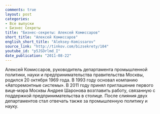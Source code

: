 ```yaml
---
comments: true
layout: post
categories:
- Все выпуски
- Бизнес Секреты
title: "Бизнес-секреты: Алексей Комиссаров"
short_title: "Алексей Комиссаров"
english_short_title: "Aleksey-Komissarov"
source_link: "http://tinkov.com/bizsekrety/104"
youtube_id: "p5JSDrlmd_I"
date_publication: "2011-08-22"
---
```

Алексей Комиссаров, руководитель департамента промышленной политики, науки и предпринимательства правительства Москвы, родился 20 октября 1969 года. В 1993 году основал компанию «Авторемонтные системы». В 2011 году принял приглашение первого вице-мэра Москвы Андрея Шаронова возглавить работу, связанную с поддержкой предпринимательства в столице. После слияния двух департаментов стал отвечать также за промышленную политику и науку.

